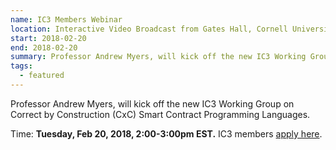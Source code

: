 ```yaml
---
name: IC3 Members Webinar
location: Interactive Video Broadcast from Gates Hall, Cornell University, Ithaca, New York
start: 2018-02-20
end: 2018-02-20
summary: Professor Andrew Myers, will kick off the new IC3 Working Group on Correct by Construction (CxC) Smart Contract Programming Languages.
tags:
  - featured
---
```

Professor Andrew Myers, will kick off the new IC3 Working Group on Correct by Construction (CxC) Smart Contract Programming Languages.

Time: **Tuesday, Feb 20, 2018, 2:00-3:00pm EST.** IC3 members [apply here](https://docs.google.com/forms/d/e/1FAIpQLSdYwvouF4V6hoocwzdpRjoxQm2NH1ab7e3HyWmkcAQMsVqIlg/viewform).
